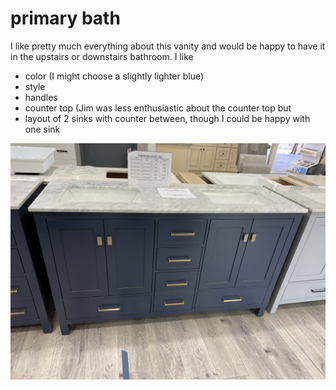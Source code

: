 <h1>primary bath</h1>
<p>I like pretty much everything about this vanity and would be happy to have it in the upstairs or downstairs bathroom.  I like <ul>
  <li>color (I might choose a slightly lighter blue)</li>
  <li>style</li>
  <li>handles</li>
  <li>counter top (Jim was less enthusiastic about the counter top but </li>
  <li>layout of 2 sinks with counter between, though I could be happy with one sink</li>
</ul>
    
<img src="/bath_vanity.jpeg"/>
